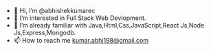 - 👋 Hi, I’m @abhishekkumarec
- 👀 I’m interested in Full Stack Web Devlopment.
- 🌱 I’m already familiar with Java,Html,Css,JavaScript,React Js,Node Js,Express,Mongodb.
- 📫 How to reach me kumar.abhi198@gmail.com
<!---
abhishekkumarec/abhishekkumarec is a ✨ special ✨ repository because its `README.md` (this file) appears on your GitHub profile.
You can click the Preview link to take a look at your changes.
--->
